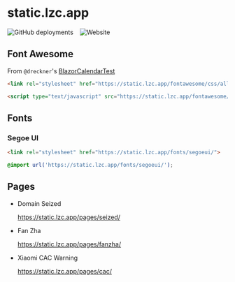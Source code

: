 # static.lzc.app

![GitHub deployments](https://img.shields.io/github/deployments/lzcapp/static.lzc.app/github-pages?style=for-the-badge) &ensp; ![Website](https://img.shields.io/website?url=https%3A%2F%2Fstatic.lzc.app%2F&style=for-the-badge&label=static.lzc.app)
 
## Font Awesome

From `@dreckner`'s [BlazorCalendarTest](https://github.com/dreckner/BlazorCalendarTest)

```html
<link rel="stylesheet" href="https://static.lzc.app/fontawesome/css/all.min.css">
 ```

```html
<script type="text/javascript" src="https://static.lzc.app/fontawesome/js/all.min.js"></script>
```

## Fonts

### Segoe UI

```html
<link rel="stylesheet" href="https://static.lzc.app/fonts/segoeui/">
```

```css
@import url('https://static.lzc.app/fonts/segoeui/');
```

## Pages 

- Domain Seized
  
  <https://static.lzc.app/pages/seized/>

- Fan Zha
  
  <https://static.lzc.app/pages/fanzha/>

- Xiaomi CAC Warning
  
  <https://static.lzc.app/pages/cac/>
